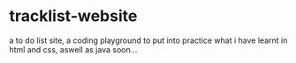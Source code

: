 # tracklist-website
a to do list site, a coding playground to put into practice what i have learnt in html and css, aswell as java soon...
